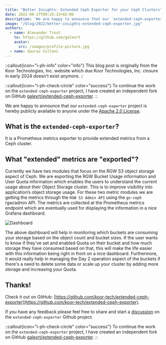 ```yaml
---
title: "Better Insights: Extended Ceph Exporter for your Ceph Clusters"
date: 2022-09-27T09:25:13+02:00
description: 'We are happy to announce that our `extended-ceph-exporter` project is hereby publicly available.'
image: "/blog/2022/better-insights-extended-ceph-exporter.jpg"
authors:
  - name: Alexander Trost
    to: https://github.com/galexrt
    avatar:
      src: /images/profile-picture.jpg
  - name: Gaurav Sitlani
---
```


::callout{icon="i-ph-info" color="info"}
This blog post is originally from the Koor Technologies, Inc. website which due Koor Technologies, Inc. closure in early 2024 doesn't exist anymore.
::

::callout{icon="i-ph-check-circle" color="success"}
To continue the work on the `extended-ceph-exporter` project, I have created an independent fork on GitHub [galexrt/extended-ceph-exporter](https://github.com/galexrt/extended-ceph-exporter).
::

We are happy to announce that our `extended-ceph-exporter` project is hereby publicly available to anyone under the [Apache 2.0 License](https://www.apache.org/licenses/LICENSE-2.0).

## What is the `extended-ceph-exporter`?

It is a Prometheus metrics exporter to provide extended metrics from a Ceph cluster.

## What "extended" metrics are "exported"?

Currently we have two modules that focus on the RGW S3 object storage aspect of Ceph.
We are exporting the RGW Bucket Usage information and User Quota information which enables the users to understand the current usage about their Object Storage cluster.
This is to improve visibility into application’s object storage usage.
For these two metric modules we are getting the metrics through the `RGW S3 Admin API` using the `go-ceph` rgw/admin API.
The metrics are collected at the Prometheus metrics endpoint which are eventually used for displaying the information in a nice Grafana dashboard.

![Dashboard](https://github.com/koor-tech/extended-ceph-exporter/blob/main/grafana/ceph-rgw-bucket-usage-overview.png?raw=true)

The above dashboard will help in monitoring which buckets are consuming your storage based on the object count and bucket sizes.
If the user wants to know if they've set and enabled Quota on their bucket and how much storage they have consumed based on that, this will make the life easier with this information being right in front on a nice dashboard. Furthermore, it would really help in managing the Day 2 operation aspect of the buckets if there's a need to delete some data or scale up your cluster by adding more storage and increasing your Quota.

## Thanks!

Check it out on GitHub: [https://github.com/koor-tech/extended-ceph-exporter](https://github.com/koor-tech/extended-ceph-exporter).

If you have any feedback please feel free to share and start a [discussion](https://github.com/koor-tech/extended-ceph-exporter/discussions/) on the `extended-ceph-exporter` Github project.

::callout{icon="i-ph-check-circle" color="success"}
To continue the work on the `extended-ceph-exporter` project, I have created an independent fork on GitHub [galexrt/extended-ceph-exporter](https://github.com/galexrt/extended-ceph-exporter).
::
